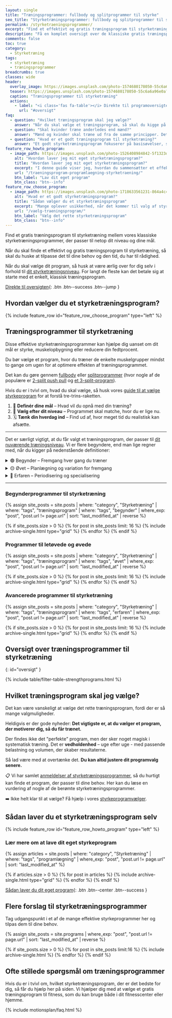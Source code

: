 ```yaml
---
layout: single
title: "Træningsprogrammer: fullbody og splitprogrammer til styrke"
seo_title: "Styrketræningsprogrammer: fullbody og splitprogrammer til styrke"
permalink: /styrketraeningsprogrammer/
excerpt: "Find et effektivt og gratis træningsprogram til styrketræning, der passer perfekt til dit niveau og dine behov. Find et program, der passer til netop dit niveau og behov."
description: "Få en komplet oversigt over de klassiske gratis træningsprogrammer til styrketræning. Find dit eget program der passer til netop dit niveau og behov."
comments: false
toc: true
category:
  - Styrketræning
tags:
  - styrketræning
  - træningsprogrammer
breadcrumbs: true
classes: wide
header:
  overlay_image: https://images.unsplash.com/photo-1574680178050-55c6a6a96e0a?ixlib=rb-1.2.1&ixid=eyJhcHBfaWQiOjEyMDd9&auto=format&fit=crop&h=630&w=1200&q=60
  teaser: https://images.unsplash.com/photo-1574680178050-55c6a6a96e0a?ixlib=rb-1.2.1&ixid=eyJhcHBfaWQiOjEyMDd9&auto=format&fit=crop&h=300&w=400&q=10
  caption: "Træningsprogrammer til styrketræning"
  actions:
    - label: "<i class='fas fa-table'></i> Direkte til programoversigten"
      url: "#oversigt"
faq:
  - question: "Hvilket træningsprogram skal jeg vælge?"
    answer: "Når du skal vælge et træningsprogram, så skal du kigge på dit mål og den tid du har til rådighed. Uanset om du gerne vil forøge din styrke, opbygge muskler eller begge dele, så viser forskningen at det er en god ide at træne alle musklerne i kroppen mindst 2 gange om ugen. Jeg har skrevet en guide til, [hvordan du vælger det rigtige træningsprogram](/vaelg-traeningsprogram/), som du kan lade dig inspirere af."
  - question: "Skal kvinder træne anderledes end mænd?"
    answer: "Mænd og kvinder skal træne ud fra de samme principper. Det afgørende i valget af træningsprogram er, at du tilpasser det din målsætning, dine forudsætninger og din kropsbygning. Både kvinder og mænd kan altså sagtens tage udgangspunkt i et af de effektive træningsprogrammer på denne side."
  - question: "Hvad er et godt træningsprogram til styrketræning?"
    answer: "Et godt styrketræningsprogram fokuserer på basisøvelser, som udføres med god bevægelseskvalitet og tilpas hårdt i forhold til dine mål. De fleste vil få mere ud af at træne med 1-3 gentagelser i overskud end til failure. En ugentlige volumen 6-20 sæt for den enkelte muskelgruppe vil være passende. De bedste træningsprogrammer har også en plan for, hvordan man fra uge til uge kan lave [progression og progressivt overload](/progressionsmodeller-progressivt-overload/)."
feature_row_howto_program:
  - image_path: https://images.unsplash.com/photo-1526408984842-5f1323d42469?ixlib=rb-1.2.1&ixid=eyJhcHBfaWQiOjEyMDd9&auto=format&fit=crop&h=300&w=400&q=10
    alt: "Hvordan laver jeg mit eget styrketræningsprogram?"
    title: "Hvordan laver jeg mit eget styrketræningsprogram?"
    excerpt: "I denne guide viser jeg, hvordan du sammensætter et effektivt styrketræningsprogram. Jeg gennemgår de grundlæggende træningsprincipper, så du kan skabe et program, der er skræddersyet til dine mål og behov."
    url: "/traeningsprogram-programlaegning-styrketraening/"
    btn_label: "Lav dit eget program"
    btn_class: "btn--info"
feature_row_choose_program:
  - image_path: https://images.unsplash.com/photo-1718633561231-864a4c466991?q=80&w=400&h=400&auto=format&fit=crop&ixlib=rb-4.0.3&ixid=M3wxMjA3fDB8MHxwaG90by1wYWdlfHx8fGVufDB8fHx8fA%3D%3D
    alt: "Hvad er et godt styrketræningsprogram?"
    title: "Sådan vælger du et styrketræningsprogram"
    excerpt: "Mange oplever usikkerhed, når det kommer til valg af styrketræningsprogram – og det er helt forståeligt. Hvordan vælger man det rigtige program? Hvor mange gange om ugen bør du træne? Hvor mange gentagelser og sæt giver resultater? Hvilke øvelser skal du inkludere, og hvornår er det tid til at skifte program?"
    url: "/vaelg-traeningsprogram/"
    btn_label: "Vælg det rette styrketræningsprogram"
    btn_class: "btn--info"
---
```


Find et gratis træningsprogram til styrketræning mellem vores klassiske styrketræningsprogrammer, der passer til netop dit niveau og dine mål.

Når du skal finde et effektivt og gratis træningsprogram til styrketræning, så skal du huske at tilpasse det til dine behov og den tid, du har til rådighed.

Når du skal vælge dit program, så husk at være ærlig over for dig selv i forhold til [dit styrketræningsniveau](/styrketraening/periodisering/). For langt de fleste kan det betale sig at starte med et enkelt, klassisk træningsprogram.

[<i class='fas fa-table'></i> Direkte til oversigten](#oversigt){: .btn .btn--success .btn--jump }

## Hvordan vælger du et styrketræningsprogram?

{% include feature_row id="feature_row_choose_program" type="left" %}

## Træningsprogrammer til styrketræning

Disse effektive styrketræningsprogrammer kan hjælpe dig uanset om dit mål er styrke, muskelopbygning eller reducere din fedtprocent.

Du bør vælge et program, hvor du træner de enkelte muskelgrupper mindst to gange om ugen for at optimere effekten af træningsprogrammet.

Det kan du gøre gennem [fullbody](/styrketraening/helkropsprogrammer/) eller [splitprogrammer](/styrketraening/split-programmer/) (hvor nogle af de populære er [2-split push pull](/2-split-push-pull/) og [et 3-split-program](/3-split-push-pull/)).

Hvis du er i tvivl om, hvad du skal vælge, så husk vores [guide til at vælge styrkeprogram](/vaelg-traeningsprogram/) for at forstå tre-trins-raketten.

1. 🎯 **Definér dine mål** – Hvad vil du opnå med din træning?
2. 🧱 **Vælg efter dit niveau** – Programmet skal matche, hvor du er lige nu.
3. 🗓️ **Tænk din hverdag ind** – Find ud af, hvor meget tid du realistisk kan afsætte.

***

Det er særligt vigtigt, at du får valgt et træningsprogram, der passer til [dit nuværende træningsniveau](/styrketraening/periodisering/). Vi er flere begyndere, end man lige regner med, når du kigger på nedenstående definitioner:

<details markdown="1" class="faq">
  <summary>🟢 Begynder – Fremgang hver gang du træner</summary>

Som begynder opnår du hurtigt fremgang fra træning til træning. Din krop reagerer hurtigt på træning, og du behøver ikke kompliceret planlægning. Fokus er på teknik og at få en solid base, som du kan bygge videre på.
</details>

<details markdown="1" class="faq">
  <summary>🟡 Øvet – Planlægning og variation for fremgang</summary>

Er du sikker? Mange springer til øvet før de har udtømt mulighederne for at få fremgang på simpel lineær periodisering.

Som øvet har du brug for mere struktureret træning. Du kan ikke længere bare øge vægten hver gang, du træner. I stedet er der brug for planlagt variation i volumen, intensitet og restitution over uger.

</details>

<details markdown="1" class="faq">
  <summary>🔴 Erfaren – Periodisering og specialisering</summary>

Som erfaren kræver din træning langsigtet planlægning og specialisering. Du vil ikke længere opnå hurtige gevinster hver uge. I stedet bygger du fremgang op over længere perioder, og din træning skal være mere specifik for at opnå dine mål.

Er du sikker på, at du er så erfaren, at du har brug for så kompliceret programlægning?
</details>

***

### Begynderprogrammer til styrketræning

<div class="feature__wrapper">

{% assign site_posts = site.posts | where: "category", "Styrketræning" | where: "tags", "træningsprogram" | where: "tags", "begynder" | where_exp: "post", "post.url != page.url" | sort: "last_modified_at" | reverse %}

{% if site_posts.size > 0 %}
  {% for post in site_posts limit: 16 %}
    {% include archive-single.html type="grid" %}
  {% endfor %}
{% endif %}

</div>

### Programmer til letøvede og øvede

<div class="feature__wrapper">

{% assign site_posts = site.posts | where: "category", "Styrketræning" | where: "tags", "træningsprogram" | where: "tags", "øvet" | where_exp: "post", "post.url != page.url" | sort: "last_modified_at" | reverse %}

{% if site_posts.size > 0 %}
  {% for post in site_posts limit: 16 %}
    {% include archive-single.html type="grid" %}
  {% endfor %}
{% endif %}

</div>

### Avancerede programmer til styrketræning

<div class="feature__wrapper">

{% assign site_posts = site.posts | where: "category", "Styrketræning" | where: "tags", "træningsprogram" | where: "tags", "erfaren" | where_exp: "post", "post.url != page.url" | sort: "last_modified_at" | reverse %}

{% if site_posts.size > 0 %}
  {% for post in site_posts limit: 16 %}
    {% include archive-single.html type="grid" %}
  {% endfor %}
{% endif %}

</div>

## Oversigt over træningsprogrammer til styrketræning
{: id="oversigt" }

{% include table/filter-table-strengthprograms.html %}

## Hvilket træningsprogram skal jeg vælge?

Det kan være vanskeligt at vælge det rette træningsprogram, fordi der er så mange valgmuligheder.

Heldigvis er der gode nyheder: **Det vigtigste er, at du vælger et program, der motiverer dig, så du får trænet.**

Der findes ikke det "perfekte" program, men der sker noget magisk i systematisk træning. Det er **vedholdenhed** – uge efter uge - med passende belastning og volumen, der skaber resultaterne.

Så lad være med at overtænke det. **Du kan altid justere dit programvalg senere.**

📋 Vi har samlet [anmeldelser af styrketræningsprogrammer](/anmeldelse-traeningsprogrammer/), så du hurtigt kan finde et program, der passer til dine behov. Her kan du læse en vurdering af nogle af de berømte styrketræningsprogrammer.

➡️ Ikke helt klar til at vælge? Få hjælp i vores [styrkeprogramvælger](/vaelg-traeningsprogram/).

## Sådan laver du et styrketræningsprogram selv

{% include feature_row id="feature_row_howto_program" type="left" %}

### Lær mere om at lave dit eget styrkeprogram

<div class="feature__wrapper" markdown="1">

{% assign articles = site.posts | where: "category", "Styrketræning" | where: "tags", "programlægning" | where_exp: "post", "post.url != page.url" | sort: "last_modified_at" %}

{% if articles.size > 0 %}
  {% for post in articles %}
    {% include archive-single.html type="grid" %}
  {% endfor %}
{% endif %}

[Sådan laver du dit eget program](/traeningsprogram-programlaegning-styrketraening/){: .btn .btn--center .btn--success }
</div>

## Flere forslag til styrketræningsprogrammer

Tag udgangspunkt i et af de mange effektive styrkeprogrammer her og tilpas dem til dine behov.

<div class="feature__wrapper">

{% assign site_posts = site.programs | where_exp: "post", "post.url != page.url" | sort: "last_modified_at" | reverse %}

{% if site_posts.size > 0 %}
  {% for post in site_posts limit:16 %}
    {% include archive-single.html %}
  {% endfor %}
{% endif %}

</div>

## Ofte stillede spørgsmål om træningsprogrammer

Hvis du er i tvivl om, hvilket styrketræningsprogram, der er det bedste for dig, så får du hjælp her på siden. Vi hjælper dig med at vælge et gratis træningsprogram til fitness, som du kan bruge både i dit fitnesscenter eller hjemme.

{% include motionsplan/faq.html %}
